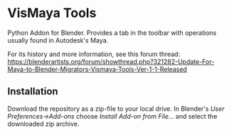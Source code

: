 # VisMaya Tools
Python Addon for Blender. Provides a tab in the toolbar with operations usually found in Autodesk's Maya.

For its history and more information, see this forum thread:
https://blenderartists.org/forum/showthread.php?321282-Update-For-Maya-to-Blender-Migrators-Vismaya-Tools-Ver-1-1-Released

## Installation
Download the repository as a zip-file to your local drive. In Blender's *User Preferences->Add-ons* choose *Install Add-on from File...* and select the downloaded zip archive.
